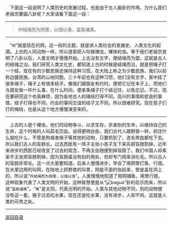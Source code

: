&emsp;下面这一段说明了人类历史的发展过程，也是由于古人画卦的作用。为什么我们老祖宗要画八卦呢？大家请看下面这一段：
___
> 作结绳而为罔罟，以佃以渔，盖取诸离。
___
&emsp;“``罔``”就是现在的网，这一段的主题，就是讲人类社会的发展史、人类文化的起源。上古的人同动物一样，所以道家把人叫做裸虫，裸体的虫。等于我们老祖宗发明了八卦以后，人类文明才慢慢开始。上古没有文字，便结绳而为盟，这就是古人的结绳之治。我们研究人类文化史，都知道上古的时候是结绳而治，就是把绳子打一个结，现在有的少数民族还保持这种习惯。在大陆上称之为少数民族，我们以前称边疆民族。台湾的山地同胞，三十年前也有这种习惯，他们没有文字，家中挂了很多绳子，绳子上有很多结子。像我们跟朋友有约时，便把它记在本子上，而他们与朋友做一件什么事，在什么时间，便拿条绳子打个结记住，以免忘记。不过，现在要研究这个也真麻烦，因为各地古人的绳结打得不同，高兴的事情和悲哀的事情，结子打得也不同，约会的事同交谊的结子又不同，所以很难研究。现在孩子们打的绳结，也是从这个地方慢慢演变来的。
___
&emsp;上古的人是个裸虫，他们同动物争斗，以求生存，杀害别的生命，以维持自己的生命，这个时候的人叫茹毛饮血。说得更明白些，我们古代人跟野兽一样，抓住什么就吃什么，不管是狗或者猴子等其他的动物，只要抓到了，连毛带血都吃下去。所以我们古人的盲肠长。过去西医有一阵子主张小孩子生下来先把盲肠割掉，近年来进步的西医已经改变了过去的观念，不再主张随便割掉盲肠了。我们中国人却素来不主张把盲肠割掉，因为盲肠虽没有别的用处，但却专门用来消化毛。所以古人的盲肠非常长。这一点大家要知道。后来人慢慢进步，学会了用网罟打鱼、行猎。在水里边用的叫网，在陆地上抓野兽的叫罟，网是平面的张起来，罟是盖在洞上的，所以说“``作结绳而为网罟，以佃以渔``”。人类慢慢地知道了用网捕鱼，用罟行猎，这种现象代表了人类文明的开始，这种智慧便是从“![bagua](https://cors.zme.ink/http://www.quanxue.cn/CT_NanHuaiJin/YiJing/../../imgYiJing/guaRed3.png)”卦的启示而来，所以说“``盖取诸离``”。“``离``”是太阳，代表光明的开始，人类与其他动物不同，别的动物便没有这一套。猴子过去吃水果，现在还是吃水果，没有进步，人却不同，这就是人类的可贵之处。
___
[返回目录](../../master/README.md#目录)
